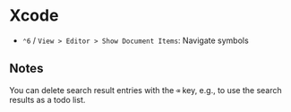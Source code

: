 # Xcode

- `⌃6` / `View > Editor > Show Document Items`: Navigate symbols

## Notes

You can delete search result entries with the `⌫` key, e.g., to use the search results as a todo list.
